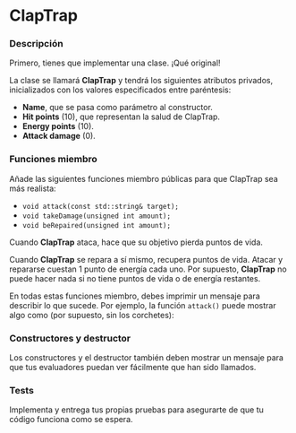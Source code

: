 # ClapTrap

### Descripción

Primero, tienes que implementar una clase. ¡Qué original!

La clase se llamará **ClapTrap** y tendrá los siguientes atributos privados, inicializados con los valores especificados entre paréntesis:

- **Name**, que se pasa como parámetro al constructor.
- **Hit points** (10), que representan la salud de ClapTrap.
- **Energy points** (10).
- **Attack damage** (0).

### Funciones miembro

Añade las siguientes funciones miembro públicas para que ClapTrap sea más realista:

- `void attack(const std::string& target);`
- `void takeDamage(unsigned int amount);`
- `void beRepaired(unsigned int amount);`

Cuando **ClapTrap** ataca, hace que su objetivo pierda **<attack damage>** puntos de vida.

Cuando **ClapTrap** se repara a sí mismo, recupera **<amount>** puntos de vida. Atacar y repararse cuestan 1 punto de energía cada uno. Por supuesto, **ClapTrap** no puede hacer nada si no tiene puntos de vida o de energía restantes.

En todas estas funciones miembro, debes imprimir un mensaje para describir lo que sucede. Por ejemplo, la función `attack()` puede mostrar algo como (por supuesto, sin los corchetes):


### Constructores y destructor

Los constructores y el destructor también deben mostrar un mensaje para que tus evaluadores puedan ver fácilmente que han sido llamados.

### Tests

Implementa y entrega tus propias pruebas para asegurarte de que tu código funciona como se espera.
